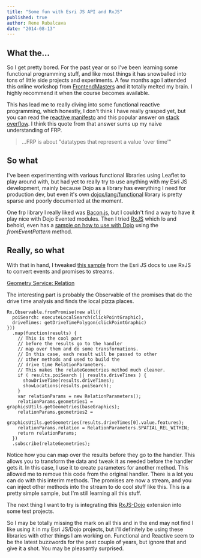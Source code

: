 ```yaml
---
title: "Some fun with Esri JS API and RxJS"
published: true
author: Rene Rubalcava
date: "2014-08-13"
---
```


## What the...

So I get pretty bored. For the past year or so I've been learning some functional programming stuff, and like most things it has snowballed into tons of little side projects and experiments. A few months ago I attended this online workshop from [FrontendMasters](http://frontendmasters.com/workshops/functional-programming-javascript/) and it totally melted my brain. I highly recommend it when the course becomes available.

This has lead me to really diving into some functional reactive programming, which honestly, I don't think I have really grasped yet, but you can read the [reactive manifesto](http://www.reactivemanifesto.org/) and this popular answer on [stack overflow](http://stackoverflow.com/questions/1028250/what-is-functional-reactive-programming?answertab=votes#tab-top). I think this quote from that answer sums up my naive understanding of FRP.

> ...FRP is about "datatypes that represent a value 'over time'"

## So what

I've been experimenting with various functional libraries using Leaflet to play around with, but had yet to really try to use anything with my Esri JS development, mainly because Dojo as a library has everything I need for production dev, but even it's own [dojox/lang/functional](http://dojotoolkit.org/reference-guide/1.10/dojox/lang/functional.html) library is pretty sparse and poorly documented at the moment.

One frp library I really liked was [Bacon.js](http://baconjs.github.io/), but I couldn't find a way to have it play nice with Dojo Evented modules. Then I tried [RxJS](https://github.com/Reactive-Extensions/RxJS) which lo and behold, even has a [sample on how to use with Dojo](https://github.com/Reactive-Extensions/RxJS/blob/master/doc/api/core/operators/fromeventpattern.md) using the _fromEventPattern_ method.

## Really, so what

With that in hand, I tweaked [this sample](http://developers.arcgis.com/javascript/sandbox/sandbox.html?sample=util_relation) from the Esri JS docs to use RxJS to convert events and promises to streams.

[Geometry Service: Relation](http://jsbin.com/nopulo/1/embed?js,output)


The interesting part is probably the Observable of the promises that do the drive time analysis and finds the local pizza places.

```
Rx.Observable.fromPromise(new all({
  poiSearch: executeLocalSearch(clickPointGraphic),
  driveTimes: getDriveTimePolygon(clickPointGraphic)
}))
  .map(function(results) {
    // This is the cool part
    // before the results go to the handler
    // map over them and do some transformations.
    // In this case, each result will be passed to other
    // other methods and used to build the
    // drive time RelationParameters.
    // This makes the relateGeometries method much cleaner.
    if ( results.poiSearch || results.driveTimes ) {
      showDriveTime(results.driveTimes);
      showLocations(results.poiSearch);
    }
    var relationParams = new RelationParameters();
    relationParams.geometries1 = graphicsUtils.getGeometries(baseGraphics);
    relationParams.geometries2 =
      graphicsUtils.getGeometries(results.driveTimes[0].value.features);
    relationParams.relation = RelationParameters.SPATIAL_REL_WITHIN;
    return relationParams;
  })
  .subscribe(relateGeometries);
```

Notice how you can map over the results before they go to the handler. This allows you to transform the data and tweak it as needed before the handler gets it. In this case, I use it to create parameters for another method. This allowed me to remove this code from the original handler. There is a lot you can do with this interim methods. The promises are now a stream, and you can inject other methods into the stream to do cool stuff like this. This is a pretty simple sample, but I'm still learning all this stuff.

The next thing I want to try is integrating this [RxJS-Dojo](https://github.com/Reactive-Extensions/RxJS-Dojo) extension into some test projects.

So I may be totally missing the mark on all this and in the end may not find I like using it in my Esri JS/Dojo projects, but I'll definitely be using these libraries with other things I am working on. Functional and Reactive seem to be the latest buzzwords for the past couple of years, but ignore that and give it a shot. You may be pleasantly surprised.
